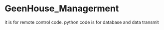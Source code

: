 # GeenHouse_Managerment
it is for remote control code.
python code is for database and data transmit
